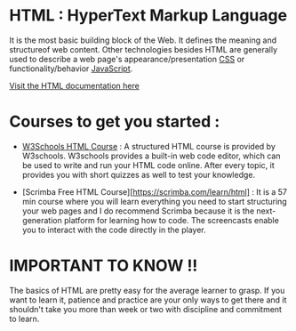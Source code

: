 # HTML : HyperText Markup Language
It is the most basic building block of the Web. It defines the meaning and structureof web content. Other technologies besides HTML are generally used to describe a web page's appearance/presentation [CSS](https://developer.mozilla.org/en-US/docs/Web/CSS) or functionality/behavior [JavaScript](https://developer.mozilla.org/en-US/docs/Web/JavaScript).

[Visit the HTML documentation here](https://developer.mozilla.org/en-US/docs/Web/HTML)

# Courses to get you started : 
- [W3Schools HTML Course](https://www.w3schools.com/html/) : A structured HTML course is provided by W3schools. W3schools provides a built-in web code editor, which can be used to write and run your HTML code online. After every topic, it provides you with short quizzes as well to test your knowledge.

- [Scrimba Free HTML Course][https://scrimba.com/learn/html] : It is a 57 min course where you will learn everything you need to start structuring your web pages and I do recommend Scrimba because it is the next-generation platform for learning how to code. The screencasts enable you to interact with the code directly in the player.

# IMPORTANT TO KNOW !!
The basics of HTML are pretty easy for the average learner to grasp. If you want to learn it, patience and practice are your only ways to get there and it shouldn't take you more than week or two with discipline and commitment to learn.
